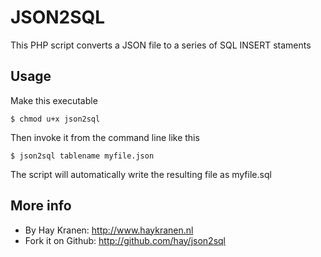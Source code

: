 JSON2SQL
========

This PHP script converts a JSON file to a series of SQL INSERT staments

Usage
-----
Make this executable

    $ chmod u+x json2sql
    
Then invoke it from the command line like this

    $ json2sql tablename myfile.json
    
The script will automatically write the resulting file as myfile.sql

More info
---------
* By Hay Kranen: http://www.haykranen.nl
* Fork it on Github: http://github.com/hay/json2sql